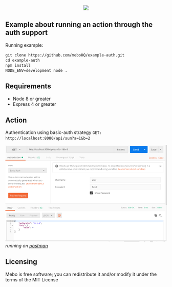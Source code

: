 <p align="center">
  <img src="https://mebohq.github.io/docs/data/logo.png"/>
</p>

## Example about running an action through the auth support 
Running example:
```
git clone https://github.com/meboHQ/example-auth.git
cd example-auth
npm install
NODE_ENV=development node .
```

## Requirements
- Node 8 or greater
- Express 4 or greater

## Action
Authentication using basic-auth strategy
`GET: http://localhost:8080/api/sum?a=1&b=2`

![postman](./data/postman.png)
*running on [postman](https://www.getpostman.com)*

## Licensing
Mebo is free software; you can redistribute it and/or modify it under the terms of the MIT License
